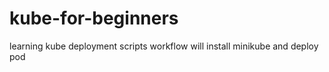# kube-for-beginners
learning kube deployment scripts
workflow will install minikube and deploy pod
